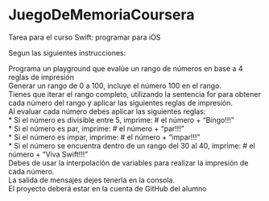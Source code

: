 # JuegoDeMemoriaCoursera
Tarea para el curso Swift: programar para iOS

Segun las siguientes instrucciones:

Programa un playground que evalúe un rango de números en base a 4 reglas de impresión  
Generar un rango de 0 a 100, incluye el número 100 en el rango.  
Tienes que iterar el rango completo, utilizando la sentencia for para obtener cada número del rango y aplicar las siguientes reglas de impresión.  
Al evaluar cada número debes aplicar las siguientes reglas:  
          * Si el número es divisible entre 5, imprime: # el número  + “Bingo!!!”   
          * Si el número es par, imprime: # el número + “par!!!”  
          * Si el número es impar, imprime: # el número + “impar!!!”  
          * Si el número se encuentra dentro de un rango del 30 al 40, imprime: # el número +  “Viva Swift!!!”  
Debes de usar la interpolación de variables para realizar la impresión de cada número.  
La salida de mensajes dejes tenerla en la consola.  
El proyecto deberá estar en la cuenta de GitHub del alumno
